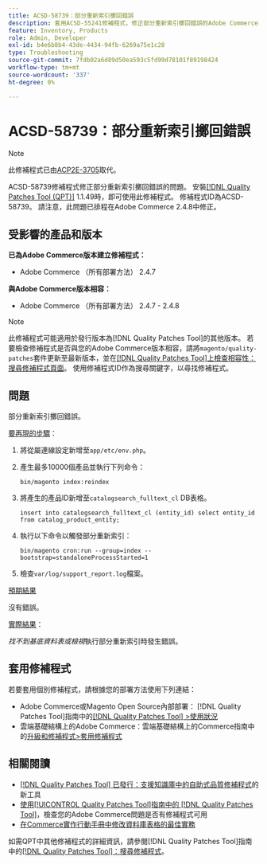 ```yaml
---
title: ACSD-58739：部分重新索引擲回錯誤
description: 套用ACSD-55241修補程式，修正部分重新索引擲回錯誤的Adobe Commerce問題。
feature: Inventory, Products
role: Admin, Developer
exl-id: b4e6b8b4-43de-4434-94fb-6269a75e1c28
type: Troubleshooting
source-git-commit: 7fdb02a6d89d50ea593c5fd99d78101f89198424
workflow-type: tm+mt
source-wordcount: '337'
ht-degree: 0%

---
```


# ACSD-58739：部分重新索引擲回錯誤

>[!NOTE]
>
>此修補程式已由[ACP2E-3705](/help/tools/quality-patches-tool/patches-available-in-qpt/v1-1-61/acp2e-3705-fixes-an-issue-where-the-indexer.md)取代。

ACSD-58739修補程式修正部分重新索引擲回錯誤的問題。 安裝[[!DNL Quality Patches Tool (QPT)]](https://experienceleague.adobe.com/zh-hant/docs/commerce-operations/tools/quality-patches-tool/quality-patches-tool-to-self-serve-quality-patches) 1.1.49時，即可使用此修補程式。 修補程式ID為ACSD-58739。 請注意，此問題已排程在Adobe Commerce 2.4.8中修正。

## 受影響的產品和版本

**已為Adobe Commerce版本建立修補程式：**

* Adobe Commerce （所有部署方法） 2.4.7

**與Adobe Commerce版本相容：**

* Adobe Commerce （所有部署方法） 2.4.7 - 2.4.8

>[!NOTE]
>
>此修補程式可能適用於發行版本為[!DNL Quality Patches Tool]的其他版本。 若要檢查修補程式是否與您的Adobe Commerce版本相容，請將`magento/quality-patches`套件更新至最新版本，並在[[!DNL Quality Patches Tool]上檢查相容性：搜尋修補程式頁面](https://experienceleague.adobe.com/tools/commerce-quality-patches/index.html?lang=zh-Hant)。 使用修補程式ID作為搜尋關鍵字，以尋找修補程式。

## 問題

部分重新索引擲回錯誤。

<u>要再現的步驟</u>：

1. 將從屬連線設定新增至`app/etc/env.php`。
1. 產生最多10000個產品並執行下列命令：

   ```
   bin/magento index:reindex
   ```

1. 將產生的產品ID新增至`catalogsearch_fulltext_cl` DB表格。

   ```
   insert into catalogsearch_fulltext_cl (entity_id) select entity_id from catalog_product_entity;
   ```

1. 執行以下命令以觸發部分重新索引：

   ```
   bin/magento cron:run --group=index --bootstrap=standaloneProcessStarted=1 
   ```

1. 檢查`var/log/support_report.log`檔案。

<u>預期結果</u>

沒有錯誤。

<u>實際結果</u>：

*找不到基底資料表或檢視*&#x200B;執行部分重新索引時發生錯誤。

## 套用修補程式

若要套用個別修補程式，請根據您的部署方法使用下列連結：

* Adobe Commerce或Magento Open Source內部部署： [!DNL Quality Patches Tool]指南中的[[!DNL Quality Patches Tool] >使用狀況](/help/tools/quality-patches-tool/usage.md)
* 雲端基礎結構上的Adobe Commerce：雲端基礎結構上的Commerce指南中的[升級和修補程式>套用修補程式](https://experienceleague.adobe.com/docs/commerce-cloud-service/user-guide/develop/upgrade/apply-patches.html?lang=zh-Hant)

## 相關閱讀

* [[!DNL Quality Patches Tool] 已發行：支援知識庫中的自助式品質修補程式](https://experienceleague.adobe.com/zh-hant/docs/commerce-operations/tools/quality-patches-tool/quality-patches-tool-to-self-serve-quality-patches)的新工具
* [使用[!UICONTROL Quality Patches Tool]指南中的 [!DNL Quality Patches Tool]](/help/tools/quality-patches-tool/patches-available-in-qpt/check-patch-for-magento-issue-with-magento-quality-patches.md)，檢查您的Adobe Commerce問題是否有修補程式可用
* [在Commerce實作行動手冊中修改資料庫表格的最佳實務](https://experienceleague.adobe.com/zh-hant/docs/commerce-operations/implementation-playbook/best-practices/development/modifying-core-and-third-party-tables#why-adobe-recommends-avoiding-modifications)

如需QPT中其他修補程式的詳細資訊，請參閱[!DNL Quality Patches Tool]指南中的[[!DNL Quality Patches Tool]：搜尋修補程式](https://experienceleague.adobe.com/tools/commerce-quality-patches/index.html?lang=zh-Hant)。
